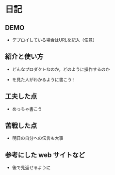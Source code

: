 # 日記

## DEMO

  - デプロイしている場合はURLを記入（任意）  

## 紹介と使い方  

  - どんなプロダクトなのか，どのように操作するのか

  - を見た人がわかるように書こう！

## 工夫した点  

  - めっちゃ書こう

## 苦戦した点  

  - 明日の自分への伝言も大事

## 参考にした web サイトなど  

  - 後で見返せるように  
